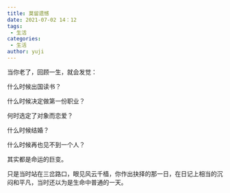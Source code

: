 ```yaml
---
title: 莫留遗憾
date: 2021-07-02 14：12
tags:
 - 生活
categories: 
 - 生活
author: yuji
---
```


当你老了，回顾一生，就会发觉：

什么时候出国读书？

什么时候决定做第一份职业？

何时选定了对象而恋爱？

什么时候结婚？

什么时候再也见不到一个人？

其实都是命运的巨变。

只是当时站在三岔路口，眼见风云千樯，你作出抉择的那一日，在日记上相当的沉闷和平凡，当时还以为是生命中普通的一天。